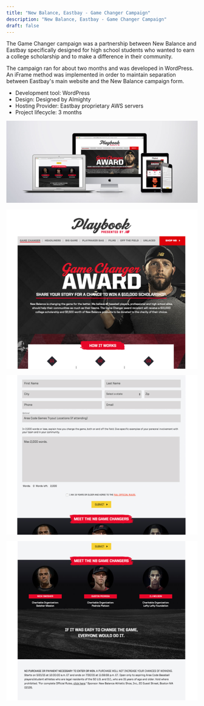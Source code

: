 ```yaml
---
title: "New Balance, Eastbay - Game Changer Campaign"
description: "New Balance, Eastbay - Game Changer Campaign"
draft: false
---
```


The Game Changer campaign was a partnership between New Balance and Eastbay specifically designed for high school students who wanted to earn a college scholarship and to make a difference in their community.

The campaign ran for about two months and was developed in WordPress. An iFrame method was implemented in order to maintain separation between Eastbay's main website and the New Balance campaign form.

- Development tool: WordPress   
- Design: Designed by Almighty 
- Hosting Provider: Eastbay proprietary AWS servers  
- Project lifecycle: 3 months 

![New Balance and Eastbay Game Changer Campaign](../../assets/portfolio/almighty/feature/full-eb-nb-gc-set.png)

![New Balance and Eastbay Game Changer Campaign Form 1](../../assets/portfolio/almighty/feature/full-eb-nb-gc-page1.png)

![New Balance and Eastbay Game Changer Campaign Form 2](../../assets/portfolio/almighty/feature/full-eb-nb-gc-page2.png)

![New Balance and Eastbay Game Changer Campaign Form 3](../../assets/portfolio/almighty/feature/full-eb-nb-gc-page3.png)